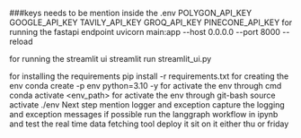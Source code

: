 ###keys needs to be mention inside the .env
POLYGON_API_KEY
GOOGLE_API_KEY
TAVILY_API_KEY
GROQ_API_KEY
PINECONE_API_KEY
for running the fastapi endpoint
uvicorn main:app --host 0.0.0.0 --port 8000 --reload

for running the streamlit ui
streamlit run streamlit_ui.py

for installing the requirements
pip install -r requirements.txt
for creating the env
conda create -p env python=3.10 -y
for activate the env through cmd
conda activate <env_path>
for activate the env through git-bash
source activate ./env
Next step
mention logger and exception
capture the logging and exception messages
if possible run the langgraph workflow in ipynb and test the real time data fetching tool
deploy it
sit on it either thu or friday